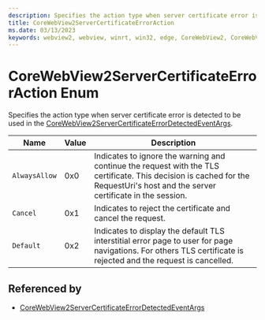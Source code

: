 ```yaml
---
description: Specifies the action type when server certificate error is detected to be used in the CoreWebView2ServerCertificateErrorDetectedEventArgs.
title: CoreWebView2ServerCertificateErrorAction
ms.date: 03/13/2023
keywords: webview2, webview, winrt, win32, edge, CoreWebView2, CoreWebView2Controller, browser control, edge html, CoreWebView2ServerCertificateErrorAction
---
```


# CoreWebView2ServerCertificateErrorAction Enum

Specifies the action type when server certificate error is detected to be used in the [CoreWebView2ServerCertificateErrorDetectedEventArgs](corewebview2servercertificateerrordetectedeventargs.md).

| Name |  Value | Description |
|--|--|--|
|`AlwaysAllow` | 0x0  |  Indicates to ignore the warning and continue the request with the TLS certificate. This decision is cached for the RequestUri's host and the server certificate in the session.|
|`Cancel` | 0x1  |  Indicates to reject the certificate and cancel the request.|
|`Default` | 0x2  |  Indicates to display the default TLS interstitial error page to user for page navigations. For others TLS certificate is rejected and the request is cancelled.|


## Referenced by

- [CoreWebView2ServerCertificateErrorDetectedEventArgs](corewebview2servercertificateerrordetectedeventargs.md)
